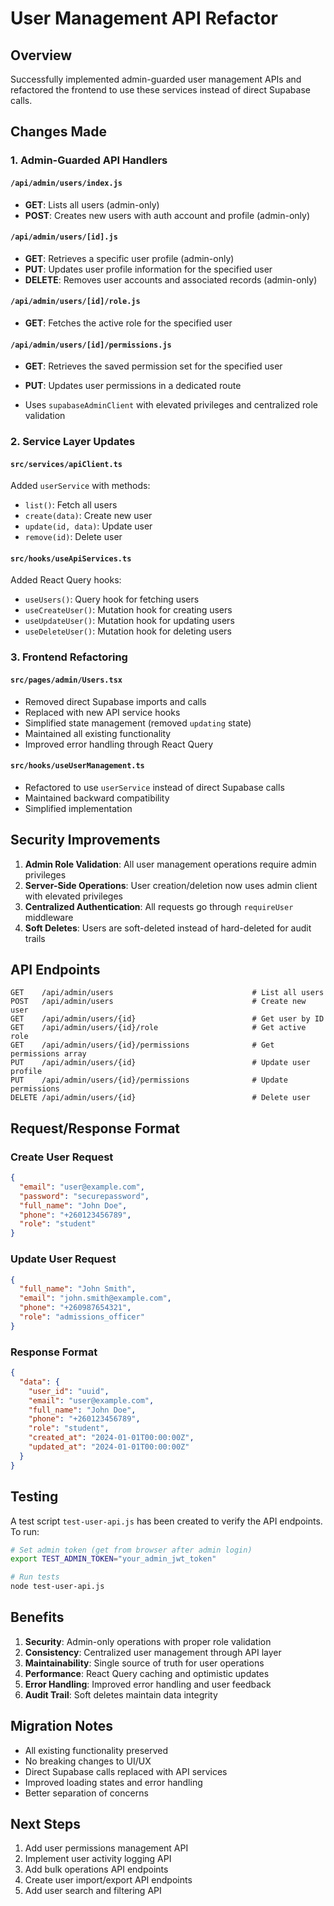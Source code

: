 # User Management API Refactor

## Overview
Successfully implemented admin-guarded user management APIs and refactored the frontend to use these services instead of direct Supabase calls.

## Changes Made

### 1. Admin-Guarded API Handlers

#### `/api/admin/users/index.js`
- **GET**: Lists all users (admin-only)
- **POST**: Creates new users with auth account and profile (admin-only)

#### `/api/admin/users/[id].js`
- **GET**: Retrieves a specific user profile (admin-only)
- **PUT**: Updates user profile information for the specified user
- **DELETE**: Removes user accounts and associated records (admin-only)

#### `/api/admin/users/[id]/role.js`
- **GET**: Fetches the active role for the specified user

#### `/api/admin/users/[id]/permissions.js`
- **GET**: Retrieves the saved permission set for the specified user
- **PUT**: Updates user permissions in a dedicated route

- Uses `supabaseAdminClient` with elevated privileges and centralized role validation

### 2. Service Layer Updates

#### `src/services/apiClient.ts`
Added `userService` with methods:
- `list()`: Fetch all users
- `create(data)`: Create new user
- `update(id, data)`: Update user
- `remove(id)`: Delete user

#### `src/hooks/useApiServices.ts`
Added React Query hooks:
- `useUsers()`: Query hook for fetching users
- `useCreateUser()`: Mutation hook for creating users
- `useUpdateUser()`: Mutation hook for updating users
- `useDeleteUser()`: Mutation hook for deleting users

### 3. Frontend Refactoring

#### `src/pages/admin/Users.tsx`
- Removed direct Supabase imports and calls
- Replaced with new API service hooks
- Simplified state management (removed `updating` state)
- Maintained all existing functionality
- Improved error handling through React Query

#### `src/hooks/useUserManagement.ts`
- Refactored to use `userService` instead of direct Supabase calls
- Maintained backward compatibility
- Simplified implementation

## Security Improvements

1. **Admin Role Validation**: All user management operations require admin privileges
2. **Server-Side Operations**: User creation/deletion now uses admin client with elevated privileges
3. **Centralized Authentication**: All requests go through `requireUser` middleware
4. **Soft Deletes**: Users are soft-deleted instead of hard-deleted for audit trails

## API Endpoints

```
GET    /api/admin/users                               # List all users
POST   /api/admin/users                               # Create new user
GET    /api/admin/users/{id}                          # Get user by ID
GET    /api/admin/users/{id}/role                     # Get active role
GET    /api/admin/users/{id}/permissions              # Get permissions array
PUT    /api/admin/users/{id}                          # Update user profile
PUT    /api/admin/users/{id}/permissions              # Update permissions
DELETE /api/admin/users/{id}                          # Delete user
```

## Request/Response Format

### Create User Request
```json
{
  "email": "user@example.com",
  "password": "securepassword",
  "full_name": "John Doe",
  "phone": "+260123456789",
  "role": "student"
}
```

### Update User Request
```json
{
  "full_name": "John Smith",
  "email": "john.smith@example.com",
  "phone": "+260987654321",
  "role": "admissions_officer"
}
```

### Response Format
```json
{
  "data": {
    "user_id": "uuid",
    "email": "user@example.com",
    "full_name": "John Doe",
    "phone": "+260123456789",
    "role": "student",
    "created_at": "2024-01-01T00:00:00Z",
    "updated_at": "2024-01-01T00:00:00Z"
  }
}
```

## Testing

A test script `test-user-api.js` has been created to verify the API endpoints. To run:

```bash
# Set admin token (get from browser after admin login)
export TEST_ADMIN_TOKEN="your_admin_jwt_token"

# Run tests
node test-user-api.js
```

## Benefits

1. **Security**: Admin-only operations with proper role validation
2. **Consistency**: Centralized user management through API layer
3. **Maintainability**: Single source of truth for user operations
4. **Performance**: React Query caching and optimistic updates
5. **Error Handling**: Improved error handling and user feedback
6. **Audit Trail**: Soft deletes maintain data integrity

## Migration Notes

- All existing functionality preserved
- No breaking changes to UI/UX
- Direct Supabase calls replaced with API services
- Improved loading states and error handling
- Better separation of concerns

## Next Steps

1. Add user permissions management API
2. Implement user activity logging API
3. Add bulk operations API endpoints
4. Create user import/export API endpoints
5. Add user search and filtering API